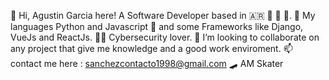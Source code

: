  👋 Hi, Agustin Garcia here! A Software Developer based in 🇦🇷 💙 🤍 💙.
 🌱 My languages Python and Javascript 🎲 and some Frameworks like Django, VueJs and ReactJs.
 👨‍💻 Cybersecurity lover.
 💞️ I’m looking to collaborate on any project that give me knowledge and a good work enviroment.
 📫 contact me here : sanchezcontacto1998@gmail.com
 🛹 AM Skater 
